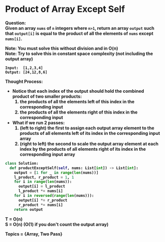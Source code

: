 # Product of Array Except Self

<b>Question:</b>  
<b>Given an array `nums` of `n` integers where `n>1`, return an array `output` such that `output[i]` is equal to the product of all the elements of `nums` except `nums[i]`.<b/>
  
<b>Note: You must solve this without division and in O(n)</b>  
<b>Note: Try to solve this in constant space complexity (not including the output array)</b>  

```
Input:  [1,2,3,4]
Output: [24,12,8,6]
```

Thought Process:
* Notice that each index of the output should hold the combined product of two smaller products:
  1. the products of all the elements left of this index in the corresponding input
  2. the products of all the elements right of this index in the corresponding input
* What if we run 2 passes:
  1. (left to right) the first to assign each output array element to the products of all elements left of its index in the corresponding input array 
  2. (right to left) the second to scale the output array element at each index by the products of all elements right of its index in the corresponding input array  

```python
class Solution:
  def productExceptSelf(self, nums: List[int]) -> List[int]:
    output = [1 for _ in range(len(nums))]
    l_product, r_product = 1, 1
    for i in range(len(nums)):
      output[i] = l_product
      l_product *= nums[i]
    for i in reversed(range(len(nums))):
      output[i] *= r_product
      r_product *= nums[i]
    return output
```

T = O(n)  
S = O(n)  (O(1) if you don't count the output array)  

Topics = {Array, Two Pass}

  

